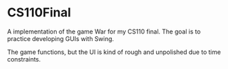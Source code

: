 CS110Final
==========

A implementation of the game War for my CS110 final. The goal is to practice developing GUIs with Swing. 

The game functions, but the UI is kind of rough and unpolished due to time constraints.
